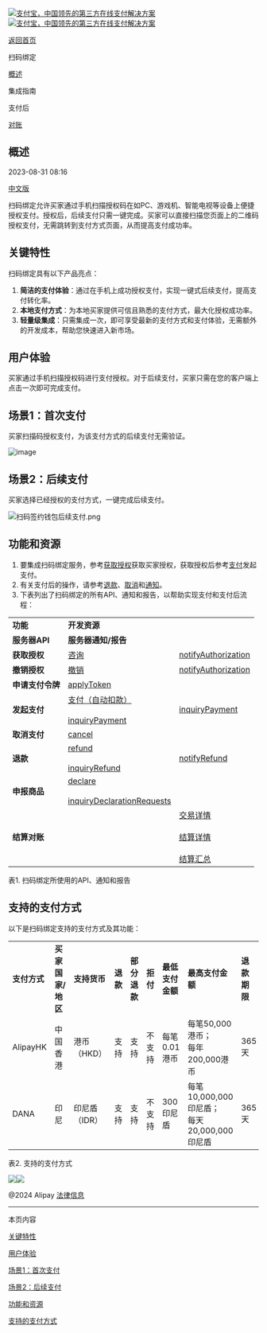 [![支付宝，中国领先的第三方在线支付解决方案](https://ac.alipay.com/storage/2024/3/26/d66c43c0-440d-4c97-9976-f2028a2c8c5e.svg)![支付宝，中国领先的第三方在线支付解决方案](https://ac.alipay.com/storage/2024/3/26/a48bd336-aea0-4f16-bf83-616eacbb4434.svg)](/docs/zh-CN/)

[返回首页](../../)

扫码绑定

[概述](/docs/zh-CN/ac/scantopay/overview)

集成指南

支付后

[对账](/docs/zh-CN/ac/scantopay/settle_reconcile)

概述
----

2023-08-31 08:16

[中文版](https://global.alipay.com/docs/ac/scantopay/overview)

扫码绑定允许买家通过手机扫描授权码在如PC、游戏机、智能电视等设备上便捷授权支付。授权后，后续支付只需一键完成。买家可以直接扫描您页面上的二维码授权支付，无需跳转到支付方式页面，从而提高支付成功率。

关键特性
--------

扫码绑定具有以下产品亮点：

1.  **简洁的支付体验**：通过在手机上成功授权支付，实现一键式后续支付，提高支付转化率。
2.  **本地支付方式**：为本地买家提供可信且熟悉的支付方式，最大化授权成功率。
3.  **轻量级集成**：只需集成一次，即可享受最新的支付方式和支付体验，无需额外的开发成本，帮助您快速进入新市场。

用户体验
---------

买家通过手机扫描授权码进行支付授权。对于后续支付，买家只需在您的客户端上点击一次即可完成支付。

场景1：首次支付
-----------------

买家扫描码授权支付，为该支付方式的后续支付无需验证。

![](https://ac.alipay.com/storage/2020/5/11/793a3d8d-5270-405b-9362-e6a670b9c842.png "image")

场景2：后续支付
----------------

买家选择已经授权的支付方式，一键完成后续支付。

![](https://ac.alipay.com/storage/2020/5/11/793a3d8d-5270-405b-9362-e6a670b9c842.png "扫码签约钱包后续支付.png")

功能和资源
----------

1.  要集成扫码绑定服务，参考[获取授权](https://global.alipay.com/docs/ac/scan_to_bind/authorization)获取买家授权，获取授权后参考[支付](https://global.alipay.com/docs/ac/scan_to_bind/pay)发起支付。
2.  有关支付后的操作，请参考[退款](https://global.alipay.com/docs/ac/scan_to_bind/refund)、[取消](https://global.alipay.com/docs/ac/scan_to_bind/cancel)和[通知](https://global.alipay.com/docs/ac/scan_to_bind/notification)。
3.  下表列出了扫码绑定的所有API、通知和报告，以帮助实现支付和支付后流程：

|   |   |   |
| --- | --- | --- |
| **功能** | **开发资源** |   |
| **服务器API** | **服务器通知/报告** |
| **获取授权** | [咨询](https://global.alipay.com/docs/ac/ams/authconsult) | [notifyAuthorization](https://global.alipay.com/docs/ac/ams/notifyauth) |
| **撤销授权** | [撤销](https://global.alipay.com/docs/ac/ams/authrevocation) | [notifyAuthorization](https://global.alipay.com/docs/ac/ams/notifyauth) |
| **申请支付令牌** | [applyToken](https://global.alipay.com/docs/ac/ams/accesstokenapp) |   |
| **发起支付** | [支付（自动扣款）](https://global.alipay.com/docs/ac/ams/payment_agreement)<br><br>[inquiryPayment](https://global.alipay.com/docs/ac/ams/paymentri_online) | [inquiryPayment](https://global.alipay.com/docs/ac/ams/paymentrn_online) |
| **取消支付** | [cancel](https://global.alipay.com/docs/ac/ams/paymentc_online) |   |
| **退款** | [refund](https://global.alipay.com/docs/ac/ams/refund_online)<br><br>[inquiryRefund](https://global.alipay.com/docs/ac/ams/ir_online) | [notifyRefund](https://global.alipay.com/docs/ac/ams/notify_refund) |
| **申报商品** | [declare](https://global.alipay.com/docs/ac/ams/declare)<br><br>[inquiryDeclarationRequests](https://global.alipay.com/docs/ac/ams/inquirydeclare) |   |
| **结算对账** |   | [交易详情](https://global.alipay.com/docs/ac/reconcile/transaction_details)<br><br>[结算详情](https://global.alipay.com/docs/ac/reconcile/settlement_details)<br><br>[结算汇总](https://global.alipay.com/docs/ac/reconcile/settlement_summary) |

表1. 扫码绑定所使用的API、通知和报告

支持的支付方式
--------------

以下是扫码绑定支持的支付方式及其功能：

|   |   |   |   |   |   |   |   |   |
| --- | --- | --- | --- | --- | --- | --- | --- | --- |
| **支付方式** | **买家国家/地区** | **支持货币** | **退款** | **部分退款** | **拒付** | **最低支付金额** | **最高支付金额** | **退款期限** |
| AlipayHK | 中国香港 | 港币（HKD） | 支持 | 支持 | 不支持 | 每笔0.01港币 | 每笔50,000港币；<br>每年200,000港币 | 365天 |
| DANA | 印尼 | 印尼盾（IDR） | 支持 | 支持 | 不支持 | 300印尼盾 | 每笔10,000,000印尼盾；<br>每天20,000,000印尼盾 | 365天 |

表2. 支持的支付方式

![](https://ac.alipay.com/storage/2021/5/20/19b2c126-9442-4f16-8f20-e539b1db482a.png)![](https://ac.alipay.com/storage/2021/5/20/e9f3f154-dbf0-455f-89f0-b3d4e0c14481.png)

@2024 Alipay [法律信息](https://global.alipay.com/docs/ac/platform/membership)

---

本页内容

[关键特性](#uugdl "关键特性")

[用户体验](#2lQCL "用户体验")

[场景1：首次支付](#4LBDz "场景1：首次支付")

[场景2：后续支付](#elK1T "场景2：后续支付")

[功能和资源](#rcMbR "功能和资源")

[支持的支付方式](#xGPEk "支持的支付方式")